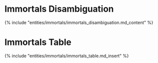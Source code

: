 # Immortals Disambiguation
{% include "entities/immortals/immortals_disambiguation.md_content" %}

# Immortals Table
{% include "entities/immortals/immortals_table.md_insert" %}
